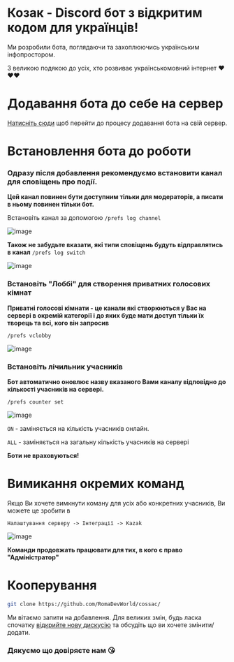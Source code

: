 # Козак - Discord бот з відкритим кодом для українців!
Ми розробили бота, поглядаючи та захоплюючись українським інфопростором. 

З великою подякою до усіх, хто розвиває українськомовний інтернет ❤️❤️❤️

# Додавання бота до себе на сервер
[Натисніть сюди](https://discord.com/api/oauth2/authorize?client_id=797395030851059713&permissions=8&scope=bot%20applications.commands) щоб перейти до процесу додавання бота на свій сервер.

# Встановлення бота до роботи
### Одразу після добавлення рекомендуємо встановити канал для сповіщень про події. 

**Цей канал повинен бути доступним тільки для модераторів, а писати в ньому повинен тільки бот.**

Встановіть канал за допомогою `/prefs log channel`

![image](https://user-images.githubusercontent.com/50528338/192849873-99a71d01-0549-4fed-9609-096b19256d5a.png)

**Також не забудьте вказати, які типи сповіщень будуть відправлятись в канал** `/prefs log switch`

![image](https://user-images.githubusercontent.com/50528338/192850362-d0a6ea2d-8b53-4251-b3eb-584d200014ed.png)

### Встановіть "Лоббі" для створення приватних голосових кімнат

**Приватні голосові кімнати - це канали які створюються у Вас на сервері в окремій категорії і до яких буде мати доступ тільки їх творець та всі, кого він запросив**

`/prefs vclobby`

![image](https://user-images.githubusercontent.com/50528338/192850697-13cfb929-c768-410e-8eac-62c0bf90e0ea.png)

### Встановіть лічильник учасників

**Бот автоматично оновлює назву вказаного Вами каналу відповідно до кількості учасників на сервері.**

`/prefs counter set`

![image](https://user-images.githubusercontent.com/50528338/192851382-0781963e-5a1c-499a-af1d-3b30ca82731d.png)

`ON` - заміняється на кількість учасників онлайн.

`ALL` - заміняється на загальну кількість учасників на сервері

**Боти не враховуються!**

# Вимикання окремих команд

Якщо Ви хочете вимкнути коману для усіх або конкретних учасників, Ви можете це зробити в 

```
Налаштування серверу -> Інтеграції -> Kazak
```

![image](https://user-images.githubusercontent.com/50528338/192852970-61e2990f-aaaf-4926-9e69-4ee400481875.png)

**Команди продовжать працювати для тих, в кого є право "Адміністратор"**

# Кооперування
```bash
git clone https://github.com/RomaDevWorld/cossac/
```
Ми вітаємо запити на добавлення. Для великих змін, будь ласка спочатку [відкрийте нову дискусію](https://github.com/RomaDevWorld/cossac/issues) та обсудіть що ви хочете змінити/додати.

### Дякуємо що довіряєте нам 😘

